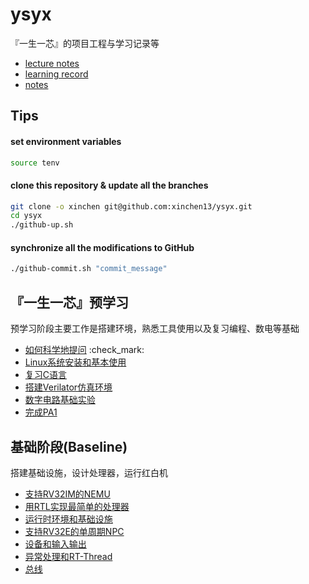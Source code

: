 # ysyx
『一生一芯』的项目工程与学习记录等
- [lecture notes](https://ysyx.oscc.cc/docs/)
- [learning record](https://docs.qq.com/sheet/DZXVEQ0thWGZOaU9t?tab=j1z835)
- [notes](./docs/notes.md)

## Tips
#### set environment variables
```sh
source tenv
```

#### clone this repository & update all the branches
```sh
git clone -o xinchen git@github.com:xinchen13/ysyx.git
cd ysyx
./github-up.sh
```

#### synchronize all the modifications to GitHub
```sh
./github-commit.sh "commit_message"
```

## 『一生一芯』预学习
预学习阶段主要工作是搭建环境，熟悉工具使用以及复习编程、数电等基础

- [如何科学地提问](./docs/01/) :check_mark:
- [Linux系统安装和基本使用](./docs/02/) 
- [复习C语言](./docs/03/) 
- [搭建Verilator仿真环境](./docs/04/) 
- [数字电路基础实验](./docs/05/) 
- [完成PA1](./docs/06/) 

## 基础阶段(Baseline)
搭建基础设施，设计处理器，运行红白机

- [支持RV32IM的NEMU](./docs/07/)
- [用RTL实现最简单的处理器](./docs/08/)
- [运行时环境和基础设施](./docs/09/)
- [支持RV32E的单周期NPC](./docs/10/)
- [设备和输入输出](./docs/11/)
- [异常处理和RT-Thread](./docs/12/)
- [总线](./docs/13)